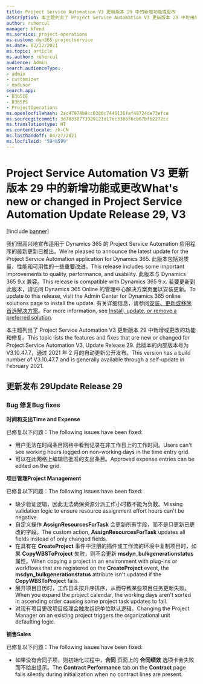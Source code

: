 ```yaml
---
title: Project Service Automation V3 更新版本 29 中的新增功能或更改
description: 本主题列出了 Project Service Automation V3 更新版本 29 中可用的功能和修复。
author: ruhercul
manager: kfend
ms.service: project-operations
ms.custom: dyn365-projectservice
ms.date: 02/22/2021
ms.topic: article
ms.author: ruhercul
audience: Admin
search.audienceType:
- admin
- customizer
- enduser
search.app:
- D365CE
- D365PS
- ProjectOperations
ms.openlocfilehash: 2ac47974b9cc8386c7446136faf48724de73efce
ms.sourcegitcommit: 3d78338773929121d17ec3386f6cb67bfb2272cc
ms.translationtype: HT
ms.contentlocale: zh-CN
ms.lasthandoff: 04/27/2021
ms.locfileid: "5948599"
---
```

# <a name="whats-new-or-changed-in-project-service-automation-update-release-29-v3"></a><span data-ttu-id="db18e-103">Project Service Automation V3 更新版本 29 中的新增功能或更改</span><span class="sxs-lookup"><span data-stu-id="db18e-103">What's new or changed in Project Service Automation Update Release 29, V3</span></span>

[!include [banner](../includes/psa-now-project-operations.md)]

<span data-ttu-id="db18e-104">我们很高兴地宣布适用于 Dynamics 365 的 Project Service Automation 应用程序的最新更新已推出。</span><span class="sxs-lookup"><span data-stu-id="db18e-104">We’re pleased to announce the latest update for the Project Service Automation application for Dynamics 365.</span></span> <span data-ttu-id="db18e-105">此版本包括对质量、性能和可用性的一些重要改进。</span><span class="sxs-lookup"><span data-stu-id="db18e-105">This release includes some important improvements to quality, performance, and usability.</span></span> <span data-ttu-id="db18e-106">此版本与 Dynamics 365 9.x 兼容。</span><span class="sxs-lookup"><span data-stu-id="db18e-106">This release is compatible with Dynamics 365 9.x.</span></span> <span data-ttu-id="db18e-107">若要更新到此版本，请访问 Dynamics 365 Online 的管理中心解决方案页面以安装更新。</span><span class="sxs-lookup"><span data-stu-id="db18e-107">To update to this release, visit the Admin Center for Dynamics 365 online solutions page to install the update.</span></span> <span data-ttu-id="db18e-108">有关详细信息，请参阅[安装、更新或移除首选解决方案](/power-platform/admin/install-remove-preferred-solution)。</span><span class="sxs-lookup"><span data-stu-id="db18e-108">For more information, see [Install, update, or remove a preferred solution](/power-platform/admin/install-remove-preferred-solution).</span></span>

<span data-ttu-id="db18e-109">本主题列出了 Project Service Automation V3 更新版本 29 中新增或更改的功能和修复。</span><span class="sxs-lookup"><span data-stu-id="db18e-109">This topic lists the features and fixes that are new or changed for Project Service Automation V3, Update Release 29.</span></span> <span data-ttu-id="db18e-110">此版本的内部版本号为 V3.10.47.7，通过 2021 年 2 月的自动更新公开发布。</span><span class="sxs-lookup"><span data-stu-id="db18e-110">This version has a build number of V3.10.47.7 and is generally available through a self-update in February 2021.</span></span>

## <a name="update-release-29"></a><span data-ttu-id="db18e-111">更新发布 29</span><span class="sxs-lookup"><span data-stu-id="db18e-111">Update Release 29</span></span>

### <a name="bug-fixes"></a><span data-ttu-id="db18e-112">Bug 修复</span><span class="sxs-lookup"><span data-stu-id="db18e-112">Bug fixes</span></span>

<span data-ttu-id="db18e-113">**时间和支出**</span><span class="sxs-lookup"><span data-stu-id="db18e-113">**Time and Expense**</span></span>

<span data-ttu-id="db18e-114">已修复以下问题：</span><span class="sxs-lookup"><span data-stu-id="db18e-114">The following issues have been fixed:</span></span>

- <span data-ttu-id="db18e-115">用户无法在时间条目网格中看到记录在非工作日上的工作时间。</span><span class="sxs-lookup"><span data-stu-id="db18e-115">Users can't see working hours logged on non-working days in the time entry grid.</span></span>
- <span data-ttu-id="db18e-116">可以在此网格上编辑已批准的支出条目。</span><span class="sxs-lookup"><span data-stu-id="db18e-116">Approved expense entries can be edited on the grid.</span></span>

<span data-ttu-id="db18e-117">**项目管理**</span><span class="sxs-lookup"><span data-stu-id="db18e-117">**Project Management**</span></span>

<span data-ttu-id="db18e-118">已修复以下问题：</span><span class="sxs-lookup"><span data-stu-id="db18e-118">The following issues have been fixed:</span></span>

- <span data-ttu-id="db18e-119">缺少验证逻辑，因此无法确保资源分派工作小时数不能为负数。</span><span class="sxs-lookup"><span data-stu-id="db18e-119">Missing validation logic to ensure resource assignment effort hours can't be negative.</span></span>
- <span data-ttu-id="db18e-120">自定义操作 **AssignResourcesForTask** 会更新所有字段，而不是只更新已更改的字段。</span><span class="sxs-lookup"><span data-stu-id="db18e-120">The custom action, **AssignResourcesForTask** updates all fields instead of only changed fields.</span></span>
- <span data-ttu-id="db18e-121">在具有在 **CreateProject** 事件中注册的插件或工作流的环境中复制项目时，如果 **CopyWBSToProject** 失败，则不会更新 **msdyn_bulkgenerationstatus** 属性。</span><span class="sxs-lookup"><span data-stu-id="db18e-121">When copying a project in an environment with plug-ins or workflows that are registered on the **CreateProject** event, the **msdyn_bulkgenerationstatus** attribute isn't updated if the **CopyWBSToProject** fails.</span></span>
- <span data-ttu-id="db18e-122">展开项目日历时，工作日未按升序排序，从而导致某些项目任务更新失败。</span><span class="sxs-lookup"><span data-stu-id="db18e-122">When you expand the project calendar, the working days aren't sorted in ascending order causing some project task updates to fail.</span></span>
- <span data-ttu-id="db18e-123">对现有项目更改项目经理会触发组织单位默认逻辑。</span><span class="sxs-lookup"><span data-stu-id="db18e-123">Changing the Project Manager on an existing project triggers the organizational unit defaulting logic.</span></span>

<span data-ttu-id="db18e-124">**销售**</span><span class="sxs-lookup"><span data-stu-id="db18e-124">**Sales**</span></span>

<span data-ttu-id="db18e-125">已修复以下问题：</span><span class="sxs-lookup"><span data-stu-id="db18e-125">The following issues have been fixed:</span></span>

- <span data-ttu-id="db18e-126">如果没有合同子项，则初始化过程中，**合同** 页面上的 **合同绩效** 选项卡会失败而不给出提示。</span><span class="sxs-lookup"><span data-stu-id="db18e-126">The **Contract Performance** tab on the **Contract** page fails silently during initialization when no contract lines are present.</span></span>